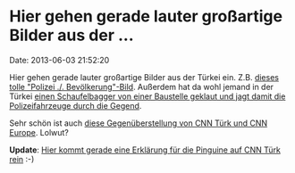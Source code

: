 Hier gehen gerade lauter großartige Bilder aus der \...
=======================================================

Date: 2013-06-03 21:52:20

Hier gehen gerade lauter großartige Bilder aus der Türkei ein. Z.B.
[dieses tolle \"Polizei ./.
Bevölkerung\"-Bild](http://i.imgur.com/u4n6xPo.jpg). Außerdem hat da
wohl jemand in der Türkei [einen Schaufelbagger von einer Baustelle
geklaut und jagt damit die Polizeifahrzeuge durch die
Gegend](http://imgur.com/vNmqDsp).

Sehr schön ist auch [diese Gegenüberstellung von CNN Türk und CNN
Europe](http://i.imgur.com/DkdgGnQ.jpg). Lolwut?

**Update**: [Hier kommt gerade eine Erklärung für die Pinguine auf CNN
Türk
rein](https://fbcdn-sphotos-a-a.akamaihd.net/hphotos-ak-prn1/922788_10151456028150267_345939598_n.jpg)
:-)
